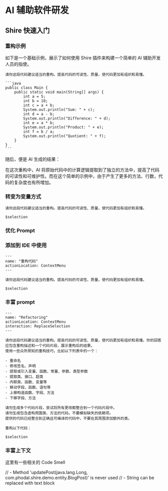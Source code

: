 # AI 辅助软件研发

## Shire 快速入门

### 重构示例

如下是一个基础示例，展示了如何使用 Shire 插件来构建一个简单的 AI 辅助开发人员的指使。

    请你这段代码建议适当的重构。提高代码的可读性、质量，使代码更加有组织和易懂。
    
    ```java
    public class Main {
        public static void main(String[] args) {
            int a = 5;
            int b = 10;
            int c = a + b;
            System.out.println("Sum: " + c);
            int d = a - b;
            System.out.println("Difference: " + d);
            int e = a * b;
            System.out.println("Product: " + e);
            int f = b / a;
            System.out.println("Quotient: " + f);
        }
    }
    ```

随后，便是 AI 生成的结果：

在这次重构中，AI 将原始代码中的计算逻辑提取到了独立的方法中，提高了代码的可读性和可维护性。而在这个简单的示例中，由于产生了更多的方法、行数，代码的复杂度也有所增加。

### 转变为变量方式



```shire
请你这段代码建议适当的重构。提高代码的可读性、质量，使代码更加有组织和易懂。
    
$selection
```

### 优化 Prompt


### 添加到 IDE 中使用

```shire
---
name: "重构代码"
actionLocation: ContextMenu
---

请你这段代码建议适当的重构。提高代码的可读性、质量，使代码更加有组织和易懂。
    
$selection
```

### 丰富 prompt

```shire
---
name: "Refactoring"
actionLocation: ContextMenu
interaction: ReplaceSelection
---

请你这段代码建议适当的重构。提高代码的可读性、质量，使代码更加有组织和易懂。你的回答应包含重构描述和一个代码片段，展示重构后的结果。
使用一些众所周知的重构技巧，比如以下列表中的一个：

- 重命名
- 修改签名、声明
- 提取或引入变量、函数、常量、参数、类型参数
- 提取类、接口、超类
- 内联类、函数、变量等
- 移动字段、函数、语句等
- 上移构造函数、字段、方法
- 下移字段、方法

请勿生成多个代码片段，尝试将所有更改都整合到一个代码片段中。
请勿生成包含虚构周围类、方法的代码。不要模拟缺失的依赖项。
提供的代码已经整合到正确且可编译的代码中，不要在其周围添加额外的类。

重构以下代码：

$selection
```

### 丰富上下文


这里有一些相关的  Code Smell

// - Method 'updatePost(java.lang.Long, com.phodal.shire.demo.entity.BlogPost)' is never used
// - String can be replaced with text block


